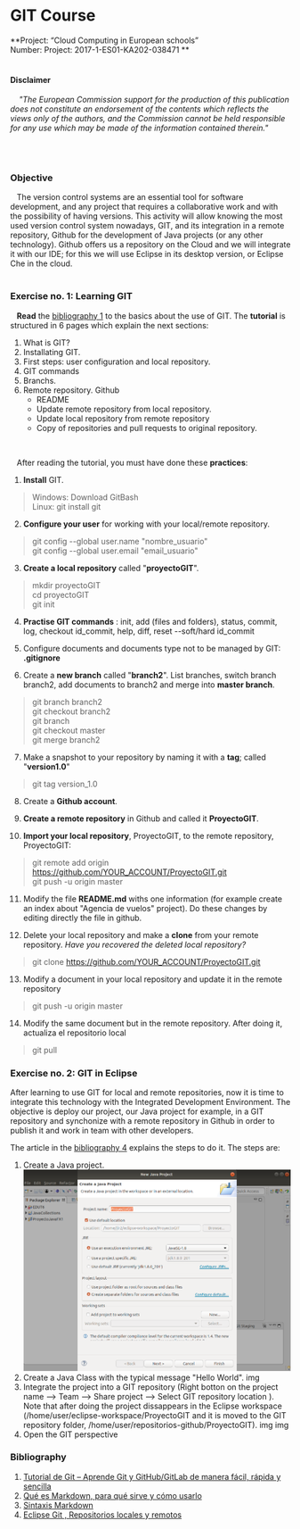 # GIT Course
 **Project: “Cloud Computing in European schools” <br>
 Number: Project: 2017-1-ES01-KA202-038471
**
<br><br>

#### Disclaimer
&nbsp;&nbsp;&nbsp;  *"The European Commission support for the production of this publication does not constitute an endorsement of the contents which reflects the views only of the authors, and the Commission cannot be held responsible for any use which may be made of the information contained therein."*

<br> <br> 



### Objective
&nbsp;&nbsp;&nbsp;The version control systems are an essential tool for software development, and any project that requires a collaborative work and with the possibility of having versions. This activity will allow knowing the most used version control system nowadays, GIT, and its integration in a remote repository, Github for the development of Java projects (or any other technology). Github offers us a repository on the Cloud and we will integrate it with our IDE; for this we will use Eclipse in its desktop version, or Eclipse Che in the cloud.
<br>
<br> 

### Exercise no. 1: Learning GIT

&nbsp;&nbsp;&nbsp;**Read** the [bibliography 1](https://reviblog.net/2018/03/29/tutorial-de-git-aprende-git-y-github-gitlab-de-manera-facil-rapida-y-sencilla-parte-1/) to the basics about the use of GIT. The **tutorial** is structured in 6 pages which explain the next sections:

 1. What is GIT?
 2. Installating GIT.
 3. First steps: user configuration and local repository.
 4. GIT commands
 5. Branchs.
 6. Remote repository. Github
    * README
    * Update remote repository from local repository.
    * Update local repository from remote repository
    * Copy of repositories and pull requests to original repository.
<br>    

&nbsp;&nbsp;&nbsp;After reading the tutorial, you must have done these **practices**:
 

 1. **Install** GIT.<br>
 > Windows: Download GitBash  <br>
 > Linux:  git install git <br>
  
 2. **Configure your user** for working with your local/remote repository.  <br>


>  git config --global user.name "nombre_usuario"   <br>
 > git config --global user.email "email_usuario" <br>
  
 3. **Create a local repository** called "**proyectoGIT**".  <br>


>  mkdir proyectoGIT  <br>
>  cd proyectoGIT   <br>
>  git init  <br>
 
 4. **Practise GIT commands** : init, add (files and folders), status, commit, log, checkout id_commit, help, diff, reset --soft/hard id_commit  


 5. Configure documents and documents type not to be managed by GIT: **.gitignore**  


 6. Create a **new branch** called "**branch2**". List branches, switch branch branch2, add documents to  branch2 and merge into **master branch**. <br>
 

> git branch branch2 <br>
>  git checkout branch2  <br>
>  git branch  <br>
>  git checkout master  <br>
>  git merge branch2  <br>
 7. Make a snapshot to your repository by naming it with a **tag**; called "**version1.0**"
> git tag version_1.0   <br>
 
 8.  Create a **Github account**.  
 


 
 9.  **Create a remote repository** in Github and called it **ProyectoGIT**.  


 10. **Import your local repository**, ProyectoGIT, to the remote repository, ProyectoGIT:  
 
>  git remote add origin https://github.com/YOUR_ACCOUNT/ProyectoGIT.git <br>
>  git push -u origin master   <br>

 11. Modify the file **README.md** withs one information  (for example create an index about "Agencia de vuelos" project). Do these changes by editing directly the file in github.  


 12. Delete your local repository and make a **clone** from your remote repository. *Have you recovered the deleted local repository?* <br>
> git clone https://github.com/YOUR_ACCOUNT/ProyectoGIT.git <br>

 13.  Modify a document in your local repository and update it in the remote repository <br>
> git push -u origin master <br>
 
  14. Modify the same document but in the remote repository. After doing it, actualiza el repositorio local <br>
  > git pull <br>


### Exercise no. 2: GIT in Eclipse
   After learning to use GIT for local and remote repositories, now it is time to integrate this technology with the Integrated Development Environment. The objective is deploy our project, our Java project for example, in a GIT repository and synchonize with a remote repository in Github in order to publish it and work in team with other developers.

   The article in the [bibliography 4](https://www.arquitecturajava.com/eclipse-git-repositorios/) explains the steps to do it.   The steps are:
   

 1. Create a Java project.
 ![Creating a Java project](/img/CreateJavaProject.png)
 2. Create a Java Class with the typical message "Hello World".
 img
 2. Integrate the project into a GIT repository (Right botton on the project name --> Team --> Share project --> Select GIT repository location ). Note that after doing the project dissappears in the Eclipse workspace (/home/user/eclipse-workspace/ProyectoGIT and it is moved to the GIT repository folder, /home/user/repositorios-github/ProyectoGIT).
 img
  img
  3. Open the GIT perspective




### Bibliography
 1. [Tutorial de Git – Aprende Git y GitHub/GitLab de manera fácil, rápida y sencilla](https://reviblog.net/2018/03/29/tutorial-de-git-aprende-git-y-github-gitlab-de-manera-facil-rapida-y-sencilla-parte-1/)
 2. [Qué es Markdown, para qué sirve y cómo usarlo](https://www.genbeta.com/guia-de-inicio/que-es-markdown-para-que-sirve-y-como-usarlo)
 3. [Sintaxis Markdown](https://markdown.es/sintaxis-markdown/#parrafos)
 4. [Eclipse Git , Repositorios locales y remotos](https://www.arquitecturajava.com/eclipse-git-repositorios/)





 


